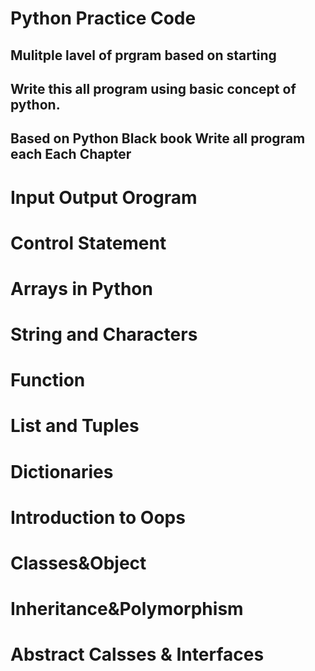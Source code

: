 # Python Practice Code
## Mulitple lavel of prgram based on starting 
## Write this all program using basic concept of python.
## Based on Python Black book Write all  program each Each Chapter

# Input Output Orogram

# Control Statement

# Arrays in Python

# String and Characters

# Function

# List and Tuples

# Dictionaries

# Introduction to Oops

# Classes&Object

# Inheritance&Polymorphism

# Abstract Calsses & Interfaces
